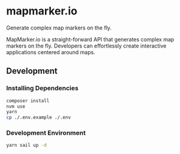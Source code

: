 # mapmarker.io

Generate complex map markers on the fly.

MapMarker.io is a straight-forward API that generates complex map markers on the fly. Developers can effortlessly create interactive applications centered around maps.

## Development

### Installing Dependencies

```bash
composer install
nvm use
yarn
cp ./.env.example ./.env
```

### Development Environment

```bash
yarn sail up -d
```